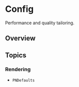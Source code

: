 # Config

Performance and quality tailoring.

## Overview

<!--overview-->

## Topics

### Rendering

- ``PNDefaults``
